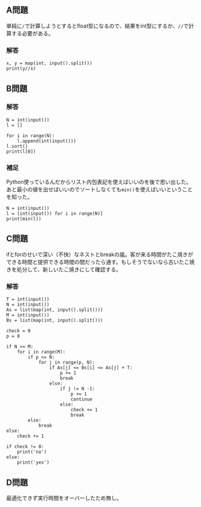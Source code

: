 ## A問題

単純に`/`で計算しようとするとfloat型になるので、結果をint型にするか、`//`で計算する必要がある。

### 解答

```
x, y = map(int, input().split())
print(y//x)
```

## B問題

### 解答

```
N = int(input())
l = []

for i in range(N):
    l.append(int(input()))
l.sort()
print(l[0])
```

### 補足

Python使っているんだからリスト内包表記を使えばいいのを後で思い出した。あと最小の値を出せばいいのでソートしなくても`min()`を使えばいいということを知った。

```
N = int(input())
l = [int(input()) for i in range(N)]
print(min(l))
```

## C問題

ifとforのせいで深い（不快）なネストとbreakの嵐。客が来る時間がたこ焼きができる時間と提供できる時間の間だったら通す。もしそうでないなら古いたこ焼きを処分して、新しいたこ焼きにして確認する。

### 解答

```
T = int(input())
N = int(input())
As = list(map(int, input().split()))
M = int(input())
Bs = list(map(int, input().split()))

check = 0
p = 0

if N >= M:
    for i in range(M):
        if p <= N:
            for j in range(p, N):
                if As[j] <= Bs[i] <= As[j] + T:
                    p += 1
                    break
                else:
                    if j != N -1:
                        p += 1
                        continue
                    else:
                        check += 1
                        break
        else:
            break
else:
    check += 1

if check != 0:
    print('no')
else:
    print('yes')
```

## D問題

最適化できず実行時間をオーバーしたため無し。
